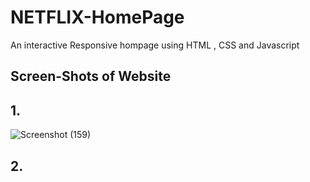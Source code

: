 # NETFLIX-HomePage
An interactive Responsive  hompage using HTML , CSS and Javascript
## Screen-Shots of Website
## 1.
![Screenshot (159)](https://user-images.githubusercontent.com/32910597/80711352-d86bca80-8b0d-11ea-9c12-aedc06015861.png)
## 2.
